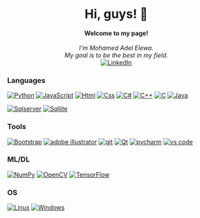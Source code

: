 <h1 align="center">Hi, guys! 👋</h1>

<p align="center">
    <b>Welcome to my page!</b><br><br>
    <i>
        I'm Mohamed Adel Elewa.<br>
        My goal is to be the best in my field.      
    </i>
    <br>
    <a href="https://www.linkedin.com/in/mohamed-adel2810/">
        <img src="https://img.shields.io/badge/LinkedIn-blue?style=flat-square&logo=linkedin" alt="LinkedIn">
    </a>   
</p>


### Languages

[![Python](https://img.shields.io/badge/python-black?style=for-the-badge&logo=python&logoColor=blue)]()
[![JavaScript](https://img.shields.io/badge/JavaScript-black?style=for-the-badge&logo=JavaScript)]() 
[![Html](https://img.shields.io/badge/Html-black?style=for-the-badge&logo=HTML5)]()
[![Css](https://img.shields.io/badge/Css-black?style=for-the-badge&logo=CSS3)]()
[![C#](https://img.shields.io/badge/C%23-black?style=for-the-badge&logo=C%20Sharp)]()
[![C++](https://img.shields.io/badge/c++-black?style=for-the-badge&logo=cplusplus)]()
[![C](https://img.shields.io/badge/C-black?style=for-the-badge&logo=C)]()
[![Java](https://img.shields.io/badge/Java-black?style=for-the-badge&logo=openjdk)]()

[![Sqlserver](https://img.shields.io/badge/Microsoft%20SQL%20Server-black?style=for-the-badge&logo=Microsoft%20SQL%20Server)]()
[![Sqllite](https://img.shields.io/badge/SQLite-black?style=for-the-badge&logo=SQLite)]()


### Tools <!--& Frameworks-->
<!--[![React](https://img.shields.io/badge/react-black?style=for-the-badge&logo=react)]() -->
[![Bootstrap](https://img.shields.io/badge/Bootstrap-black?style=for-the-badge&logo=Bootstrap)]() 
[![adobe illustrator](https://img.shields.io/badge/Adobe%20Illustrator-black?style=for-the-badge&logo=Adobe%20Illustrator)]()
[![git](https://img.shields.io/badge/Git-black?style=for-the-badge&logo=Git)]()
[![Qt](https://img.shields.io/badge/Qt-black?style=for-the-badge&logo=Qt)]()
[![pycharm](https://img.shields.io/badge/PyCharm-black?style=for-the-badge&logo=PyCharm)]()
[![vs code](https://img.shields.io/badge/VS%20Code-black?style=for-the-badge&logo=Visual%20Studio%20Code&logoColor=blue)]()


### ML/DL
[![NumPy](https://img.shields.io/badge/numpy-black?style=for-the-badge&logo=numpy)]()
[![OpenCV](https://img.shields.io/badge/OpenCV-black?style=for-the-badge&logo=OpenCV)]()
[![TensorFlow](https://img.shields.io/badge/TensorFlow-black?style=for-the-badge&logo=TensorFlow)]()


### OS
[![Linux](https://img.shields.io/badge/linux-black?style=for-the-badge&logo=Linux)]()
[![Windows](https://img.shields.io/badge/Windows-black?style=for-the-badge&logo=Windows)]()


<!--
- 🔭 I’m currently working on ...
- 🌱 I’m currently learning ...
- 👯 I’m looking to collaborate on ...
- 🤔 I’m looking for help with ...
- 💬 Ask me about ...
- 📫 How to reach me: ...
- 😄 Pronouns: ...
- ⚡ Fun fact: ...
-->
